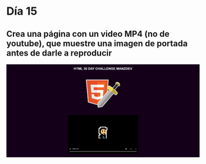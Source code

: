 # Día 15

## Crea una página con un video MP4 (no de youtube), que muestre una imagen de portada antes de darle a reproducir

![alt text](reto15.png)
